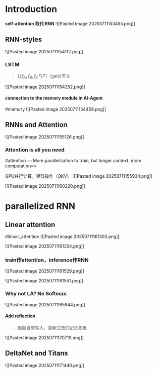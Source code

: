# Introduction

**self-attention 取代 RNN**
![[Pasted image 20250711153455.png]]

## RNN-styles
![[Pasted image 20250711154112.png]]

### LSTM
> 让$f_A, f_B, f_C$与门（gate)有关

![[Pasted image 20250711154252.png]]
#### connection to the memory module in AI-Agent
#memory 
![[Pasted image 20250711154458.png]]

## RNNs and Attention
![[Pasted image 20250711155126.png]]

### Attention is all you need
#attention
==More parallelization to train, but longer context, more computation==

GPU并行计算，矩阵操作（QKV）
![[Pasted image 20250711155934.png]]

![[Pasted image 20250711160220.png]]

# parallelized RNN
## Linear attention
#linear_attention
![[Pasted image 20250711161303.png]]

![[Pasted image 20250711161354.png]]

### train作attention，inference作RNN
![[Pasted image 20250711161529.png]]

![[Pasted image 20250711161551.png]]

### Why not LA? No Softmax.
![[Pasted image 20250711165844.png]]

#### Add reflection
> 根据当前输入，更新过去的记忆权重

![[Pasted image 20250711170719.png]]

## DeltaNet and Titans
![[Pasted image 20250711171440.png]]

